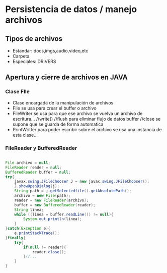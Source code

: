 # Persistencia de datos / manejo archivos

## Tipos de archivos
+ Estandar: docs,imgs,audio,video,etc
+ Carpeta
+ Especiales: DRIVERS

## Apertura y cierre de archivos en JAVA
### Clase FIle
+ Clase encargada de la manipulación de archivos
+ File se usa para crear el buffer o archivo
+ FileWriter se usa para que ese archivo se vuelva un archivo de escritura... //write() //flush para eliminar flujo de datos buffer //close se supone que se guarda de forma automatica
+ PrintWritter para poder escribir sobre el archivo se usa una instancia de esta clase...

### FileReader y BufferedReader
```JAVA

File archivo = null;
FileReader reader = null;
BufferedReader buffer = null;
try{
    javax.swing.JFileChooser J = new javax.swing.JFileChooser();
    J.showOpenDialog(j);
    String path = j.getSelectedfile().getAbsolutePath();
    archivo = new File(path);
    reader = new FileReader(archivo);
    buffer = new BufferedReader(reader);
    String linea;
    while ((linea = buffer.readLine()) != null){
        System.out.println(linea);
    }
}catch(Exception e){
    e.printStackTrace();
}finally{
    try{
        if(null != reader){
            reader.close();
        }//...
    }
}

```